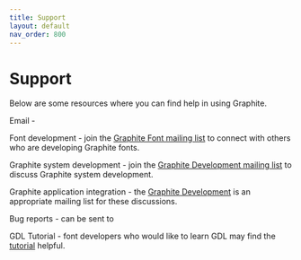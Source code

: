 ```yaml
---
title: Support
layout: default
nav_order: 800
---
```


# Support

Below are some resources where you can find help in using Graphite.

Email - [](mailto:graphite_intl@sil.org)

Font development - join the [Graphite Font mailing list](https://lists.sourceforge.net/lists/listinfo/silgraphite-fonts) to connect with others who are developing Graphite fonts.

Graphite system development - join the [Graphite Development mailing list](https://lists.sourceforge.net/lists/listinfo/silgraphite-devel) to discuss Graphite system development.

Graphite application integration - the [Graphite Development](https://lists.sourceforge.net/lists/listinfo/silgraphite-devel) is an appropriate mailing list for these discussions.

Bug reports - can be sent to [](https://github.com/silnrsi/graphite/issues)

GDL Tutorial - font developers who would like to learn GDL may find the [tutorial](graide_tutorial) helpful.